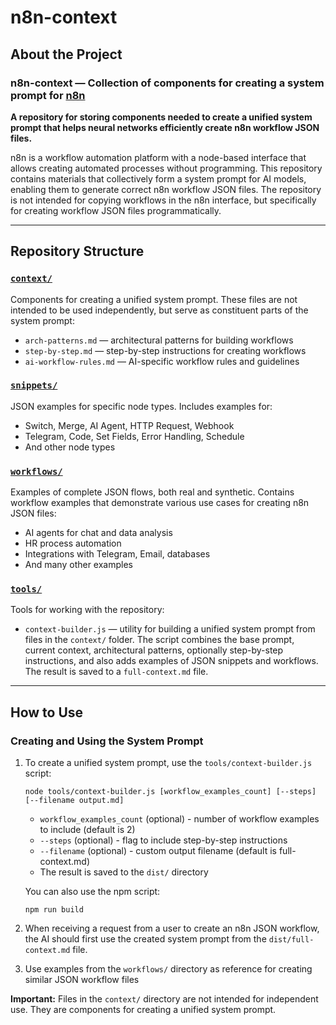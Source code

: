 # n8n-context

## About the Project

### n8n-context — Collection of components for creating a system prompt for [n8n](https://n8n.io)

**A repository for storing components needed to create a unified system prompt that helps neural networks efficiently create n8n workflow JSON files.**

n8n is a workflow automation platform with a node-based interface that allows creating automated processes without programming. This repository contains materials that collectively form a system prompt for AI models, enabling them to generate correct n8n workflow JSON files. The repository is not intended for copying workflows in the n8n interface, but specifically for creating workflow JSON files programmatically.

---

## Repository Structure

### [`context/`](https://github.com/VanyaGPT/n8n-context/tree/main/context)

Components for creating a unified system prompt. These files are not intended to be used independently, but serve as constituent parts of the system prompt:
- `arch-patterns.md` — architectural patterns for building workflows
- `step-by-step.md` — step-by-step instructions for creating workflows
- `ai-workflow-rules.md` — AI-specific workflow rules and guidelines

### [`snippets/`](https://github.com/VanyaGPT/n8n-context/tree/main/snippets)

JSON examples for specific node types. Includes examples for:
- Switch, Merge, AI Agent, HTTP Request, Webhook
- Telegram, Code, Set Fields, Error Handling, Schedule
- And other node types

### [`workflows/`](https://github.com/VanyaGPT/n8n-context/tree/main/workflows)

Examples of complete JSON flows, both real and synthetic. Contains workflow examples that demonstrate various use cases for creating n8n JSON files:
- AI agents for chat and data analysis
- HR process automation
- Integrations with Telegram, Email, databases
- And many other examples

### [`tools/`](https://github.com/VanyaGPT/n8n-context/tree/main/tools)

Tools for working with the repository:
- `context-builder.js` — utility for building a unified system prompt from files in the `context/` folder. The script combines the base prompt, current context, architectural patterns, optionally step-by-step instructions, and also adds examples of JSON snippets and workflows. The result is saved to a `full-context.md` file.

---

## How to Use

### Creating and Using the System Prompt

1. To create a unified system prompt, use the `tools/context-builder.js` script:
   ```
   node tools/context-builder.js [workflow_examples_count] [--steps] [--filename output.md]
   ```
   - `workflow_examples_count` (optional) - number of workflow examples to include (default is 2)
   - `--steps` (optional) - flag to include step-by-step instructions
   - `--filename` (optional) - custom output filename (default is full-context.md)
   - The result is saved to the `dist/` directory
   
   You can also use the npm script:
   ```
   npm run build
   ```

2. When receiving a request from a user to create an n8n JSON workflow, the AI should first use the created system prompt from the `dist/full-context.md` file.

3. Use examples from the `workflows/` directory as reference for creating similar JSON workflow files

**Important:** Files in the `context/` directory are not intended for independent use. They are components for creating a unified system prompt.
